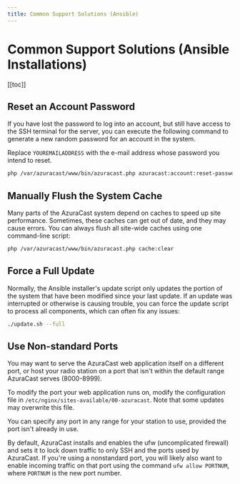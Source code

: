 ```yaml
---
title: Common Support Solutions (Ansible)
---
```


# Common Support Solutions (Ansible Installations)

[[toc]]

## Reset an Account Password

If you have lost the password to log into an account, but still have access to the SSH terminal for the server, you can
execute the following command to generate a new random password for an account in the system.

Replace `YOUREMAILADDRESS` with the e-mail address whose password you intend to reset.

```bash
php /var/azuracast/www/bin/azuracast.php azuracast:account:reset-password YOUREMAILADDRESS
```

## Manually Flush the System Cache

Many parts of the AzuraCast system depend on caches to speed up site performance. Sometimes, these caches can get out of
date, and they may cause errors. You can always flush all site-wide caches using one command-line script:

```bash
php /var/azuracast/www/bin/azuracast.php cache:clear
```

## Force a Full Update

Normally, the Ansible installer's update script only updates the portion of the system that have been modified since
your last update. If an update was interrupted or otherwise is causing trouble, you can force the update script to process
all components, which can often fix any issues:

```bash
./update.sh --full
```

## Use Non-standard Ports

You may want to serve the AzuraCast web application itself on a different port, or host your radio station on a port that 
isn't within the default range AzuraCast serves (8000-8999).

To modify the port your web application runs on, modify the configuration file in `/etc/nginx/sites-available/00-azuracast`.
Note that some updates may overwrite this file.

You can specify any port in any range for your station to use, provided the port isn't already in use.

By default, AzuraCast installs and enables the ufw (uncomplicated firewall) and sets it to lock down traffic to only SSH 
and the ports used by AzuraCast. If you're using a nonstandard port, you will likely also want to enable incoming traffic
on that port using the command `ufw allow PORTNUM`, where `PORTNUM` is the new port number.